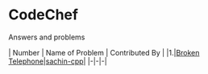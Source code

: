 # CodeChef
Answers and problems

| Number | Name of Problem | Contributed By |
|1.|[Broken Telephone](https://github.com/aviraw/CodeChef/blob/master/Broken%20Telephone)|[sachin-cpp](https://github.com/sachin-cpp)|
|-|-|-|
